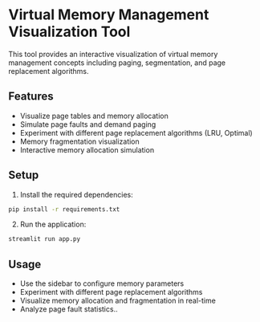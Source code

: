# Virtual Memory Management Visualization Tool

This tool provides an interactive visualization of virtual memory management concepts including paging, segmentation, and page replacement algorithms.

## Features
- Visualize page tables and memory allocation
- Simulate page faults and demand paging
- Experiment with different page replacement algorithms (LRU, Optimal)
- Memory fragmentation visualization
- Interactive memory allocation simulation

## Setup
1. Install the required dependencies:
```bash
pip install -r requirements.txt
```

2. Run the application:
```bash
streamlit run app.py
```

## Usage
- Use the sidebar to configure memory parameters
- Experiment with different page replacement algorithms
- Visualize memory allocation and fragmentation in real-time
- Analyze page fault statistics..
